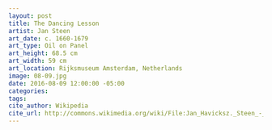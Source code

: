 ```yaml
---
layout: post
title: The Dancing Lesson
artist: Jan Steen
art_date: c. 1660-1679
art_type: Oil on Panel
art_height: 68.5 cm
art_width: 59 cm
art_location: Rijksmuseum Amsterdam, Netherlands
image: 08-09.jpg
date: 2016-08-09 12:00:00 -05:00
categories:
tags:
cite_author: Wikipedia
cite_url: http://commons.wikimedia.org/wiki/File:Jan_Havicksz._Steen_-_Kinderen_leren_een_poes_dansen,_bekend_als_%27De_dansles%27_-_Google_Art_Project.jpg
---
```

